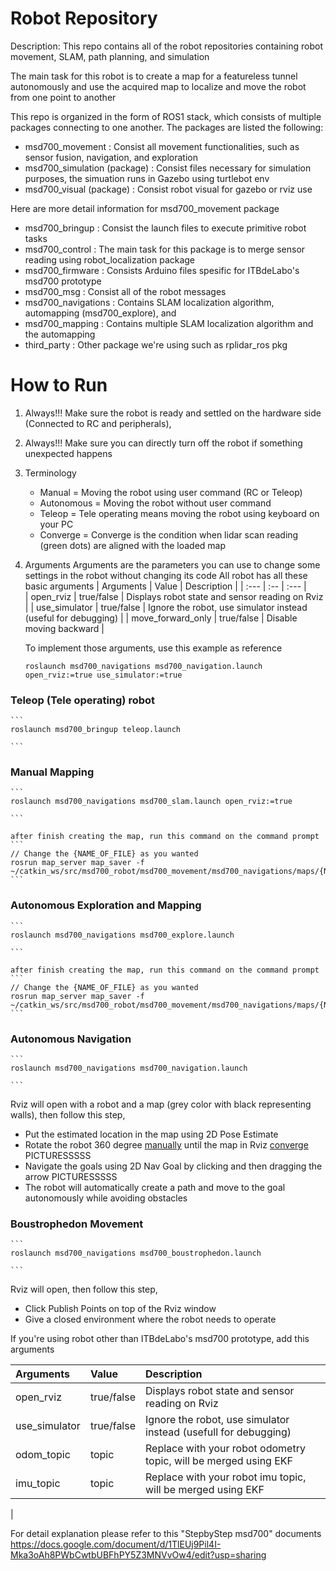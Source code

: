 # Robot Repository

Description: 
This repo contains all of the robot repositories containing robot movement, SLAM, path planning, and simulation

The main task for this robot is to create a map for a featureless tunnel autonomously and use the acquired map to localize and move the robot from one point to another

This repo is organized in the form of ROS1 stack, which consists of multiple packages connecting to one another. 
The packages are listed the following:
* msd700_movement                : Consist all movement functionalities, such as sensor fusion, navigation, and exploration
* msd700_simulation (package)    : Consist files necessary for simulation purposes, the simuation runs in Gazebo using turtlebot env
* msd700_visual (package)        : Consist robot visual for gazebo or rviz use


Here are more detail information for msd700_movement package
* msd700_bringup            : Consist the launch files to execute primitive robot tasks
* msd700_control            : The main task for this package is to merge sensor reading using robot_localization package
* msd700_firmware           : Consists Arduino files spesific for ITBdeLabo's msd700 prototype
* msd700_msg                : Consist all of the robot messages
* msd700_navigations        : Contains SLAM localization algorithm, automapping (msd700_explore), and  
* msd700_mapping            : Contains multiple SLAM localization algorithm and the automapping
* third_party               : Other package we're using such as rplidar_ros pkg



# How to Run
1. Always!!! Make sure the robot is ready and settled on the hardware side (Connected to RC and peripherals),
2. Always!!! Make sure you can directly turn off the robot if something unexpected happens
3. <a name="terminology"></a>Terminology
    * Manual         = Moving the robot using user command (RC or Teleop)
    * Autonomous     = Moving the robot without user command   
    * Teleop         = Tele operating means moving the robot using keyboard on your PC
    * Converge       = Converge is the condition when lidar scan reading (green dots) are aligned with the loaded map 
4. Arguments
    Arguments are the parameters you can use to change some settings in the robot without changing its code
    All robot has all these basic arguments
    | Arguments             | Value         | Description                                                       |
    | :---                  | :--           | :---                                                              |  
    | open_rviz             | true/false    | Displays robot state and sensor reading on Rviz                   |
    | use_simulator         | true/false    | Ignore the robot, use simulator instead (useful for debugging)    |
    | move_forward_only     | true/false    | Disable moving backward                                           |


    To implement those arguments, use this example as reference
    ```
    roslaunch msd700_navigations msd700_navigation.launch open_rviz:=true use_simulator:=true 
    ```


### Teleop (Tele operating) robot 
    ```
    roslaunch msd700_bringup teleop.launch

    ```

### Manual Mapping 
    ```
    roslaunch msd700_navigations msd700_slam.launch open_rviz:=true

    ```

    after finish creating the map, run this command on the command prompt
    ```
    // Change the {NAME_OF_FILE} as you wanted
    rosrun map_server map_saver -f ~/catkin_ws/src/msd700_robot/msd700_movement/msd700_navigations/maps/{NAME_OF_THE_FILE}.yaml
    ```

### Autonomous Exploration and Mapping
    ```
    roslaunch msd700_navigations msd700_explore.launch 

    ```

    after finish creating the map, run this command on the command prompt
    ```
    // Change the {NAME_OF_FILE} as you wanted
    rosrun map_server map_saver -f ~/catkin_ws/src/msd700_robot/msd700_movement/msd700_navigations/maps/{NAME_OF_THE_FILE}.yaml
    ```

### Autonomous Navigation
    ```
    roslaunch msd700_navigations msd700_navigation.launch 

    ```
    
 Rviz will open with a robot and a map (grey color with black representing walls), then follow this step,
 * Put the estimated location in the map using 2D Pose Estimate
 * Rotate the robot 360 degree [manually](#terminology) until the map in Rviz [converge](#terminology)
     PICTURESSSSS
 * Navigate the goals using 2D Nav Goal by clicking and then dragging the arrow
     PICTURESSSSS
 * The robot will automatically create a path and move to the goal autonomously while avoiding obstacles


### Boustrophedon Movement
    ```
    roslaunch msd700_navigations msd700_boustrophedon.launch 

    ```

 Rviz will open, then follow this step,
 * Click Publish Points on top of the Rviz window
 * Give a closed environment where the robot needs to operate
    


If you're using robot other than ITBdeLabo's msd700 prototype, add this arguments

| Arguments             | Value         | Description                                                       |
| :---                  | :--           | :---                                                              |  
| open_rviz             | true/false    | Displays robot state and sensor reading on Rviz                   |
| use_simulator         | true/false    | Ignore the robot, use simulator instead (usefull for debugging)   |
| odom_topic            | topic         | Replace with your robot odometry topic, will be merged using EKF  |
| imu_topic             | topic         | Replace with your robot imu topic, will be merged using EKF       | 
|



For detail explanation please refer to this "StepbyStep msd700" documents
https://docs.google.com/document/d/1TlEUj9Pil4I-Mka3oAh8PWbCwtbUBFhPY5Z3MNVvOw4/edit?usp=sharing




